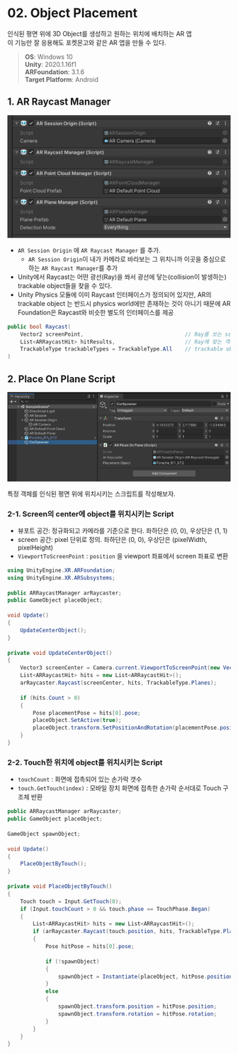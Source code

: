 # 02. Object Placement

인식된 평면 위에 3D Object를 생성하고 원하는 위치에 배치하는 AR 앱   
이 기능만 잘 응용해도 포켓몬고와 같은 AR 앱을 만들 수 있다.

> __OS__: Windows 10   
> __Unity__: 2020.1.16f1   
> __ARFoundation__: 3.1.6   
> __Target Platform__: Android

## __1. AR Raycast Manager__

![ar_raycast_manager](img/ar_raycast_manager.png)

- `AR Session Origin` 에 `AR Raycast Manager` 를 추가.
  - `AR Session Origin`이 내가 카메라로 바라보는 그 위치니까 이곳을 중심으로 하는 `AR Raycast Manager`를 추가
- Unity에서 Raycast는 어떤 광선(Ray)을 쏴서 광선에 닿는(collision이 발생하는) trackable object들을 찾을 수 있다.
- Unity Physics 모듈에 이미 Raycast 인터페이스가 정의되어 있지만, AR의 trackable object 는 반드시 physics world에만 존재하는 것이 아니기 때문에 AR Foundation은 Raycast와 비슷한 별도의 인터페이스를 제공

```csharp
public bool Raycast(
    Vector2 screenPoint,                                // Ray를 쏘는 screen의 위치
    List<ARRaycastHit> hitResults,                      // Ray에 맞는 객체들이 반환됨
    TrackableType trackableTypes = TrackableType.All    // trackable object 타입 결정
)
```
  
## __2. Place On Plane Script__

![car_spawner](img/car_spawner.png)

특정 객체를 인식된 평면 위에 위치시키는 스크립트를 작성해보자.

### __2-1. Screen의 center에 object를 위치시키는 Script__

- 뷰포트 공간: 정규화되고 카메라를 기준으로 한다. 좌하단은 (0, 0), 우상단은 (1, 1)
- screen 공간: pixel 단위로 정의. 좌하단은 (0, 0), 우상단은 (pixelWidth, pixelHeight)
- `ViewportToScreenPoint` : `position` 을 viewport 좌표에서 screen 좌표로 변환

```csharp
using UnityEngine.XR.ARFoundation;
using UnityEngine.XR.ARSubsystems;

public ARRaycastManager arRaycaster;
public GameObject placeObject;

void Update()
{
    UpdateCenterObject();
}

private void UpdateCenterObject()
{
    Vector3 screenCenter = Camera.current.ViewportToScreenPoint(new Vector3(0.5f, 0.5f));
    List<ARRaycastHit> hits = new List<ARRaycastHit>();
    arRaycaster.Raycast(screenCenter, hits, TrackableType.Planes);

    if (hits.Count > 0)
    {
        Pose placementPose = hits[0].pose;
        placeObject.SetActive(true);
        placeObject.transform.SetPositionAndRotation(placementPose.position, placementPose.rotation);
    }
}
```

### __2-2. Touch한 위치에 object를 위치시키는 Script__

- `touchCount` : 화면에 접촉되어 있는 손가락 갯수
- `touch.GetTouch(index)` : 모바일 장치 화면에 접촉한 손가락 순서대로 Touch 구조체 반환

```csharp
public ARRaycastManager arRaycaster;
public GameObject placeObject;

GameObject spawnObject;

void Update()
{
    PlaceObjectByTouch();
}

private void PlaceObjectByTouch()
{
    Touch touch = Input.GetTouch(0);
    if (Input.touchCount > 0 && touch.phase == TouchPhase.Began)
    {
        List<ARRaycastHit> hits = new List<ARRaycastHit>();
        if (arRaycaster.Raycast(touch.position, hits, TrackableType.PlaneEstimated))
        {
            Pose hitPose = hits[0].pose;

            if (!spawnObject)
            {
                spawnObject = Instantiate(placeObject, hitPose.position, hitPose.rotation);
            }
            else
            {
                spawnObject.transform.position = hitPose.position;
                spawnObject.transform.rotation = hitPose.rotation;
            }
        }
    }
}
```
